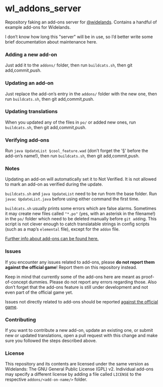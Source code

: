 # wl_addons_server
Repository faking an add-ons server for [@widelands](https://github.com/widelands/widelands). Contains a handful of example add-ons for Widelands.

I don’t know how long this "server" will be in use, so I’d better write some brief documentation about maintenance here.

### Adding a new add-on

Just add it to the `addons/` folder, then run `buildcats.sh`, then git add,commit,push.

### Updating an add-on

Just replace the add-on’s entry in the `addons/` folder with the new one, then run `buildcats.sh`, then git add,commit,push.

### Updating translations

When you updated any of the files in `po/` or added new ones, run `buildcats.sh`, then git add,commit,push.

### Verifying add-ons

Run `java UpdateList §cool_feature.wad` (don’t forget the '§' before the add-on’s name!), then run `buildcats.sh`, then git add,commit,push.

### Notes

Updating an add-on will automatically set it to Not Verified. It is not allowed to mark an add-on as verified during the update.

`buildcats.sh` and `java UpdateList` need to be run from the base folder. Run `javac UpdateList.java` before using either command the first time.

`buildcats.sh` usually prints some errors which are false alarms. Sometimes it may create new files called `"*.po"` (yes, with an asterisk in the filename!) in the `po/` folder which need to be deleted manually before `git add`ing. This script is not clever enough to catch translatable strings in config scripts (such as a map’s `elemental` file), except for the `addon` file.

[Further info about add-ons can be found here.](https://github.com/Noordfrees/widelands/blob/addons/doc/sphinx/source/add-ons.rst)

### Issues

If you encounter any issues related to add-ons, please **do not report them against the official game**! Report them on this repository instead.

Keep in mind that currently some of the add-ons here are meant as proof-of-concept dummies. Please do not report any errors regarding those. Also don’t forget that the add-ons feature is still under development and not even part of the official game yet.

Issues not directly related to add-ons should be reported [against the official game](https://github.com/widelands/widelands/issues).

### Contributing

If you want to contribute a new add-on, update an existing one, or submit new or updated translations, open a pull request with this change and make sure you followed the steps described above.

### License

This repository and its contents are licensed under the same version as Widelands: The GNU General Public License (GPL) v2. Individual add-ons may specify a different license by adding a file called `LICENSE` to the respective `addons/<add-on-name/>` folder.
